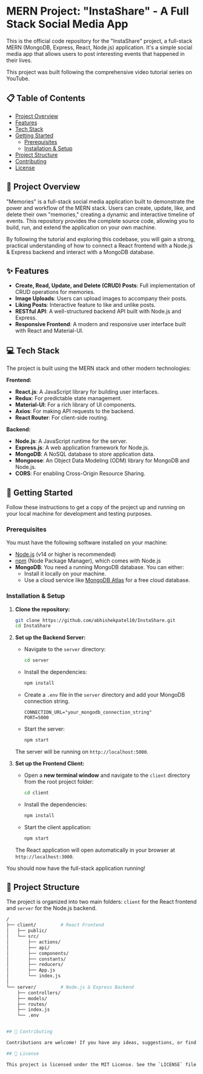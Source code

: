 # MERN Project: "InstaShare" - A Full Stack Social Media App



This is the official code repository for the "InstaShare" project, a full-stack MERN (MongoDB, Express, React, Node.js) application. It's a simple social media app that allows users to post interesting events that happened in their lives.

This project was built following the comprehensive video tutorial series on YouTube.


## 📋 Table of Contents
* [Project Overview](#-project-overview)
* [Features](#-features)
* [Tech Stack](#-tech-stack)
* [Getting Started](#-getting-started)
    * [Prerequisites](#prerequisites)
    * [Installation & Setup](#installation--setup)
* [Project Structure](#-project-structure)
* [Contributing](#-contributing)
* [License](#-license)

## 📌 Project Overview

"Memories" is a full-stack social media application built to demonstrate the power and workflow of the MERN stack. Users can create, update, like, and delete their own "memories," creating a dynamic and interactive timeline of events. This repository provides the complete source code, allowing you to build, run, and extend the application on your own machine.

By following the tutorial and exploring this codebase, you will gain a strong, practical understanding of how to connect a React frontend with a Node.js & Express backend and interact with a MongoDB database.


## ✨ Features

*   **Create, Read, Update, and Delete (CRUD) Posts**: Full implementation of CRUD operations for memories.
*   **Image Uploads**: Users can upload images to accompany their posts.
*   **Liking Posts**: Interactive feature to like and unlike posts.
*   **RESTful API**: A well-structured backend API built with Node.js and Express.
*   **Responsive Frontend**: A modern and responsive user interface built with React and Material-UI.

## 💻 Tech Stack

The project is built using the MERN stack and other modern technologies:

**Frontend:**
*   **React.js**: A JavaScript library for building user interfaces.
*   **Redux**: For predictable state management.
*   **Material-UI**: For a rich library of UI components.
*   **Axios**: For making API requests to the backend.
*   **React Router**: For client-side routing.

**Backend:**
*   **Node.js**: A JavaScript runtime for the server.
*   **Express.js**: A web application framework for Node.js.
*   **MongoDB**: A NoSQL database to store application data.
*   **Mongoose**: An Object Data Modeling (ODM) library for MongoDB and Node.js.
*   **CORS**: For enabling Cross-Origin Resource Sharing.

## 🚀 Getting Started

Follow these instructions to get a copy of the project up and running on your local machine for development and testing purposes.

### Prerequisites

You must have the following software installed on your machine:
*   [Node.js](https://nodejs.org/en/) (v14 or higher is recommended)
*   [npm](https://www.npmjs.com/) (Node Package Manager), which comes with Node.js
*   **MongoDB**: You need a running MongoDB database. You can either:
    *   Install it locally on your machine.
    *   Use a cloud service like [MongoDB Atlas](https://www.mongodb.com/cloud/atlas) for a free cloud database.

### Installation & Setup

1.  **Clone the repository:**
    ```bash
    git clone https://github.com/abhishekpatel10/InstaShare.git
    cd InstaShare
    ```

2.  **Set up the Backend Server:**
    *   Navigate to the `server` directory:
        ```bash
        cd server
        ```
    *   Install the dependencies:
        ```bash
        npm install
        ```
    *   Create a `.env` file in the `server` directory and add your MongoDB connection string.
        ```
        CONNECTION_URL="your_mongodb_connection_string"
        PORT=5000
        ```
    *   Start the server:
        ```bash
        npm start
        ```
    The server will be running on `http://localhost:5000`.

3.  **Set up the Frontend Client:**
    *   Open a **new terminal window** and navigate to the `client` directory from the root project folder:
        ```bash
        cd client
        ```
    *   Install the dependencies:
        ```bash
        npm install
        ```
    *   Start the client application:
        ```bash
        npm start
        ```
    The React application will open automatically in your browser at `http://localhost:3000`.

You should now have the full-stack application running!

## 📁 Project Structure

The project is organized into two main folders: `client` for the React frontend and `server` for the Node.js backend.

```bash
/
├── client/         # React Frontend
│   ├── public/
│   └── src/
│       ├── actions/
│       ├── api/
│       ├── components/
│       ├── constants/
│       ├── reducers/
│       ├── App.js
│       └── index.js
│
└── server/         # Node.js & Express Backend
    ├── controllers/
    ├── models/
    ├── routes/
    ├── index.js
    └── .env


## 🙌 Contributing

Contributions are welcome! If you have any ideas, suggestions, or find any bugs, please open an issue or submit a pull request.

## 📄 License

This project is licensed under the MIT License. See the `LICENSE` file for more details.
